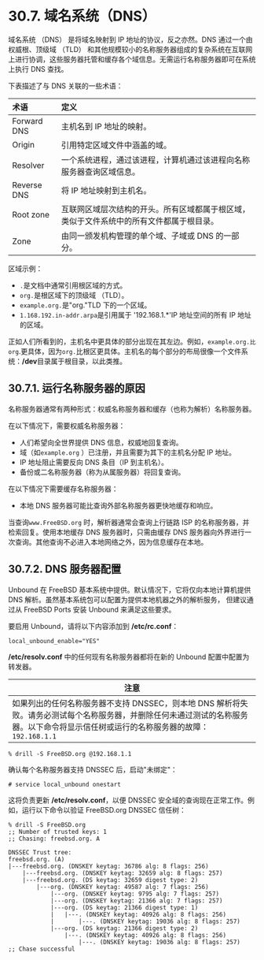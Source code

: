 # 30.7. 域名系统（DNS）

域名系统 （DNS） 是将域名映射到 IP 地址的协议，反之亦然。DNS 通过一个由权威根、顶级域 （TLD） 和其他规模较小的名称服务器组成的复杂系统在互联网上进行协调，这些服务器托管和缓存各个域信息。无需运行名称服务器即可在系统上执行 DNS 查找。

下表描述了与 DNS 关联的一些术语：

| 术语        | 定义                                                         |
| :---------- | :----------------------------------------------------------- |
| Forward DNS | 主机名到 IP 地址的映射。                                     |
| Origin      | 引用特定区域文件中涵盖的域。                                 |
| Resolver    | 一个系统进程，通过该进程，计算机通过该进程向名称服务器查询区域信息。 |
| Reverse DNS | 将 IP 地址映射到主机名。                                     |
| Root zone   | 互联网区域层次结构的开头。所有区域都属于根区域，类似于文件系统中的所有文件都属于根目录。 |
| Zone        | 由同一颁发机构管理的单个域、子域或 DNS 的一部分。            |

区域示例：

- `.`是文档中通常引用根区域的方式。
- `org.`是根区域下的顶级域 （TLD）。
- `example.org.`是"org."TLD 下的一个区域。
- `1.168.192.in-addr.arpa`是引用属于 '192.168.1.*'IP 地址空间的所有 IP 地址的区域。

正如人们所看到的，主机名中更具体的部分出现在其左边。例如，`example.org.比org`.更具体，因为`org.`比根区更具体。主机名的每个部分的布局很像一个文件系统：**/dev**目录属于根目录，以此类推。

## 30.7.1. 运行名称服务器的原因

名称服务器通常有两种形式：权威名称服务器和缓存（也称为解析）名称服务器。

在以下情况下，需要权威名称服务器：

- 人们希望向全世界提供 DNS 信息，权威地回复查询。
- 域（如`example.org` ）已注册，并且需要为其下的主机名分配 IP 地址。
- IP 地址阻止需要反向 DNS 条目（IP 到主机名）。
- 备份或二名称服务器（称为从属服务器）将回复查询。

在以下情况下需要缓存名称服务器：

- 本地 DNS 服务器可能比查询外部名称服务器更快地缓存和响应。

当查询`www.FreeBSD.org` 时，解析器通常会查询上行链路 ISP 的名称服务器，并检索回复。使用本地缓存 DNS 服务器时，只需由缓存 DNS 服务器向外界进行一次查询。其他查询不必进入本地网络之外，因为信息缓存在本地。

## 30.7.2. DNS 服务器配置

Unbound 在 FreeBSD 基本系统中提供。默认情况下，它将仅向本地计算机提供 DNS 解析。虽然基本系统包可以配置为提供本地机器之外的解析服务， 但建议通过从 FreeBSD Ports 安装 Unbound 来满足这些要求。

要启用 Unbound，请将以下内容添加到 **/etc/rc.conf**：

```
local_unbound_enable="YES"
```

**/etc/resolv.conf** 中的任何现有名称服务器都将在新的 Unbound 配置中配置为转发器。

| 注意                                                         |
| ------------------------------------------------------------ |
| 如果列出的任何名称服务器不支持 DNSSEC，则本地 DNS 解析将失败。请务必测试每个名称服务器，并删除任何未通过测试的名称服务器。以下命令将显示信任树或运行的名称服务器的故障：`192.168.1.1` |

```
% drill -S FreeBSD.org @192.168.1.1
```

确认每个名称服务器支持 DNSSEC 后，启动"未绑定"：

```
# service local_unbound onestart
```

这将负责更新 **/etc/resolv.conf**，以便 DNSSEC 安全域的查询现在正常工作。例如，运行以下命令以验证 FreeBSD.org DNSSEC 信任树：

```
% drill -S FreeBSD.org
;; Number of trusted keys: 1
;; Chasing: freebsd.org. A

DNSSEC Trust tree:
freebsd.org. (A)
|---freebsd.org. (DNSKEY keytag: 36786 alg: 8 flags: 256)
    |---freebsd.org. (DNSKEY keytag: 32659 alg: 8 flags: 257)
    |---freebsd.org. (DS keytag: 32659 digest type: 2)
        |---org. (DNSKEY keytag: 49587 alg: 7 flags: 256)
            |---org. (DNSKEY keytag: 9795 alg: 7 flags: 257)
            |---org. (DNSKEY keytag: 21366 alg: 7 flags: 257)
            |---org. (DS keytag: 21366 digest type: 1)
            |   |---. (DNSKEY keytag: 40926 alg: 8 flags: 256)
            |       |---. (DNSKEY keytag: 19036 alg: 8 flags: 257)
            |---org. (DS keytag: 21366 digest type: 2)
                |---. (DNSKEY keytag: 40926 alg: 8 flags: 256)
                    |---. (DNSKEY keytag: 19036 alg: 8 flags: 257)
;; Chase successful
```
